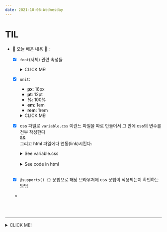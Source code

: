 ```yaml
---
date: 2021-10-06-Wednesday
---
```


# TIL
- 📝 오늘 배운 내용 👊 :    
  - [x] `font`(서체) 관련 속성들    
    <details>
    <summary>CLICK ME!</summary>  

    - **font-family**:     
      👉 서체를 선택하는 속성         
      👉 순서: ....
      <!-- 이거!!!!! 채워넣기!!! -->
    - **font-name**:      
      👉 글꼴 이름           
      👉 글꼴 이름에 띄어쓰기가 있으면 따옴표로 감싸야한다.       
      👉 종류:           

      `serif`(삐침이 있는 명조계열의 글꼴)             
      `sans-serif`(삐침 없고 굵기가 일정한 고딕계열의 글꼴)                    
      `monospace`(글자 폭과 간격이 일정한 글꼴)        
      `cursive`(손으로 쓴 것 같은 필기 계열의 글꼴)                 
      `fantasy`(화려한 글꼴)
      <!-- 여기부터~ -->
      <!-- https://www.codingfactory.net/10551 -->
    - **font-weight**:     
      👉 서체의 굵기        
      👉 기본적으로 normal 굵기       
      👉 ultra thin, thin, light, regular, **normal**, bold, bolder, black              
      👉 100, 200, 300, **400**, 500, 600, 700, 800, 900         

    - **font-size**:       
      👉 폰트의 크기      
    - **font-style**:     
      👉 폰트의 스타일       
      👉 normal: 기본형       
      👉 _italic_: 강제 기울기    
      👉 ~~oblique: 디자이너가 만든 기울기~~         

    - **line-height**:     
      👉 행간: 텍스트와 텍스트 사이의 줄 (위/아래) 간격 ~~이고, **leading**과는 다른 개념이다~~          
      (cf. leading은 첫줄 위의 행간이 변하지 않지만 line-height는 첫줄의 줄 간격도 같이 변한다.)            

    - **text-transform**:        
     👉 대문자, 소문자, 단어 첫글자를 대문자나 소문자로 변형해주는 속성         
     👉 uppercase, lowercase, capitalize         
    - **letter-spacing**:      
      👉 자간: 글자와 글자 사이의 간격       
      👉 0이 기본 수치      
       <!--여기부터 다시   -->
    - **word-spacing**:
    - **white-spacing**:
    - **word-break**:
    - **text-overflow**: 
    - **color**: 글짜 색깔
    </details>

  - [x] `unit`: 
    - **px**: 16px
    - **pt**: 12pt
    - **%**: 100%
    - **em**: 1em
    - **rem**: 1rem 
    <details>
    <summary>CLICK ME!</summary>

    - 계산법:   
      - ㅇㄹㅇㄹ

    </details>

  - [x] css 파일로 `variable.css` 이란느 파일을 따로 만들어서 그 안에 css의 변수를 전부 작성한다        
  &&          
  그리고 html 파일에다 연동(link)시킨다:                        
      <details>
      <summary>See variable.css</summary>
      
      ```css
        @charset "UTF-8";
        /* variable.css*/

        :root {
          font-size: 16px;

          /* color */
          --color-white: #fff;
          --color-black: #171717;
          --color-gray1: #eee;
          --color-gray2: #ccc;
          --color-gray3: #aaa;
          --color-gray4: #777;
          --color-gray5: #555;
          --color-primary: #f06;
          --color-hover: #0af;
          --color-focus: #057;
          
          
          /* font */
          --font-h2: 40px;
          --font-h3: 36px;
          --font-point: 60px;
          --font-p1: 18px;
          --font-p2: 16px;
          --font-p3: 14px;
          --font-p4: 12px;
          --font-tile1: 24px;
          --font-tile2: 20px;

          
          /* size */
          --width-1: 10px;

          /* border */
          --border-l1: var(--width-1) solid #333;
          --border-l2: var(--width-1) solid var(--color-primary);
        }


        /* @supports () {}과 변수의 사용법 */
        /* 위의 변수들을 지원하는 브라우저가 아닐 수도 있으니까...
        @supports () {} 사용해서 ... 
        변수를 이해하니? 나 이거 사용해도 되니??? 이렇게 테스트를 해봐야한다! 
        그래서 ... 
        @supports 를 쓰고... () 안에 ... 인지하는지 물어볼 수 있는 조건 아무거나 하나를 적는다 ... 
        e.g.   @supports (width:1rem) {} 
                -> 1rem 이라는 단위를 인지하니? 지원하니? 만약 () 안에 조건이 true면 수행한다 ... 
        */
        @supports (width: 1rem) {        // 이때, ()안에 있는건 조건문! 그래서 ;는 노노!!
          /* 만약 1rem을 인지한다면 아래와 같이 ... 적용하라
          이런 의미! 이건 예시일 뿐! 
          원래 rem을 인지하면 @supports도 지원하고... 변수도 지원하는 브라우저라는 의미다! */
          :root {
            /* font */
            --font-h2: 40rem;
            --font-h3: 36rem;
            --font-point: 60rem;
            --font-p1: 18rem;
            --font-p2: 16rem;
            --font-p3: 14rem;
            --font-p4: 12rem;
            --font-tile1: 24rem;
            --font-tile2: 20rem;

            
            /* size */
            --width-1: 10rem;
          }
        }
      ```
      </details>
      <br />
      <details>
      <summary>See code in html</summary>

      ```html 
      <!DOCTYPE html>
        <html lang="ko-KR">
          <head>
            <meta charset="UTF-8" />
            <meta name="viewport" content="width=device-width, initial-scale=1.0" />
            <meta http-equiv="X-UA-Compatible" content="ie=edge" />

            <!-- font 관련 css 파일은 리셋 전에 불러온다! -->
            <link rel="stylesheet" href="../fonts/IBMPlex/IBMPlex.css">
            <!-- fontawesome과 폰트의 순서는 상관없음! -->
            <link rel="stylesheet" href="../fontawesome/css/all.min.css">
            
            <!-- 변수관련 css 연동 -->
            <link rel="stylesheet" href="../css/common/variable.css">
            <!-- reset.css -->
            <link rel="stylesheet" href="../css/common/reset.css">
            <!-- common.css -->
            <link rel="stylesheet" href="../css/common/common.css">

            <!-- 해당 html 스타일링 관련 css 연동 -->
            <link rel="stylesheet" href="../css/src/test.css" />

            <title>web design practice 1 - 1</title>

            <!-- favicon 자리 -->
            
          </head>

          <body>
            <!-- layout -->
            <div id="wrap"> 
              <header id="headBox"></header>
              <section id="viewBox"></section>
              <article id="conBox"></article>
              <footer id="footBox"></footer>
            </div>

              
          </body>
        </html>
      ```
      </details>
      <br />

  - [x] `@supports() {}` 문법으로 해당 브라우저에 css 문법이 적용되는지 확인하는 방법
  <!-- 그냥 이것만 아시면 돼요!
  @supports () {} 란 css 문법은 해당 css를 적용할 파일을 띄울 브라우저가 변수라던지, rem라던지 이런 비교적 최신 문법을 지원하는지 이를 확인하기 위해 사용해요. 

  그래서 일단 @supports 라는 키워드를 써주고,
  괄호 () 안에는 조건을 쓰는데, 이때 조건문 뒤에는 ;을 쓰지 않아야 해요 .
  그리고 {} 안에 적용할 css 내용을 입력하는데… 
  css 내용은 css 를 적용할 엘리먼트 (class, id 이름 또는 그냥 태그이름)을 적고 평소에 css 적는 것처럼 쓰면 돼요 -->
  <!-- e.g. 
  @supports (width: 1rem) {
    h1 {
      font-size: 2rem;
    }
  } -->
  <!-- 이거 정리해서 올리기!!! -->
    -  

<br />
<br />

---

<details>
<summary>CLICK ME!</summary>  

- cf.  
  - https://zoom-up.tistory.com/15
  - https://www.codingfactory.net/10551
  - 
  - 
  - 
  - 
  - 


</detials>  

--- 

<!-- 
 <br />
<img src="./images/.png" alt="" width="400px" height="px" style="padding-left: 40px;"/>
<br /> -->

<!-- <br />
<img src="./images/웹디자인기능사_기출문제.png" alt="웹디자인기능사 기출문제" width="400px" height="px" style="padding-left: 40px;"/>
<br /> -->
